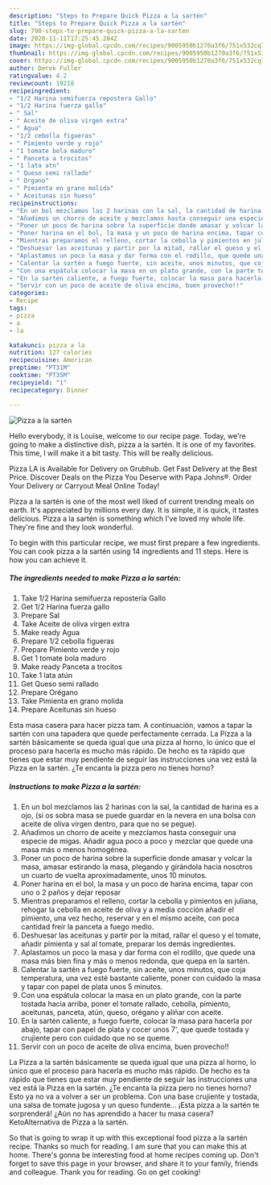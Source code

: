 ```yaml
---
description: "Steps to Prepare Quick Pizza a la sartén"
title: "Steps to Prepare Quick Pizza a la sartén"
slug: 790-steps-to-prepare-quick-pizza-a-la-sarten
date: 2020-11-11T17:25:45.204Z
image: https://img-global.cpcdn.com/recipes/9005950b1270a3f6/751x532cq70/pizza-a-la-sarten-foto-principal.jpg
thumbnail: https://img-global.cpcdn.com/recipes/9005950b1270a3f6/751x532cq70/pizza-a-la-sarten-foto-principal.jpg
cover: https://img-global.cpcdn.com/recipes/9005950b1270a3f6/751x532cq70/pizza-a-la-sarten-foto-principal.jpg
author: Derek Fuller
ratingvalue: 4.2
reviewcount: 19218
recipeingredient:
- "1/2 Harina semifuerza repostera Gallo"
- "1/2 Harina fuerza gallo"
- " Sal"
- " Aceite de oliva virgen extra"
- " Agua"
- "1/2 cebolla figueras"
- " Pimiento verde y rojo"
- "1 tomate bola maduro"
- " Panceta a trocitos"
- "1 lata atn"
- " Queso semi rallado"
- " Organo"
- " Pimienta en grano molida"
- " Aceitunas sin hueso"
recipeinstructions:
- "En un bol mezclamos las 2 harinas con la sal, la cantidad de harina es a ojo, (si os sobra masa se puede guardar en la nevera en una bolsa con aceite de oliva virgen dentro, para que no se pegue)."
- "Añadimos un chorro de aceite y mezclamos hasta conseguir una especie de migas. Añadir agua poco a poco y mezclar que quede una masa más o menos homogénea."
- "Poner un poco de harina sobre la superficie donde amasar y volcar la masa, amasar estirando la masa, plegando y girándola hacia nosotros un cuarto de vuelta aproximadamente, unos 10 minutos."
- "Poner harina en el bol, la masa y un poco de harina encima, tapar con uno o 2 paños y dejar reposar"
- "Mientras preparamos el relleno, cortar la cebolla y pimientos en juliana, rehogar la cebolla en aceite de oliva y a media cocción añadir el pimiento, una vez hecho, reservar y en el mismo aceite, con poca cantidad freír la panceta a fuego medio."
- "Deshuesar las aceitunas y partir por la mitad, rallar el queso y el tomate, añadir pimienta y sal al tomate, preparar los demás ingredientes."
- "Aplastamos un poco la masa y dar forma con el rodillo, que quede una masa más bien fina y más o menos redonda, que quepa en la sartén."
- "Calentar la sartén a fuego fuerte, sin aceite, unos minutos, que coja temperatura, una vez esté bastante caliente, poner con cuidado la masa y tapar con papel de plata unos 5 minutos."
- "Con una espátula colocar la masa en un plato grande, con la parte tostada hacia arriba, poner el tomate rallado, cebolla, pimiento, aceitunas, panceta, atún, queso, orégano y aliñar con aceite."
- "En la sartén caliente, a fuego fuerte, colocar la masa para hacerla por abajo, tapar con papel de plata y cocer unos 7&#39;, que quede tostada y crujiente pero con cuidado que no se queme."
- "Servir con un poco de aceite de oliva encima, buen provecho!!"
categories:
- Recipe
tags:
- pizza
- a
- la

katakunci: pizza a la 
nutrition: 127 calories
recipecuisine: American
preptime: "PT31M"
cooktime: "PT35M"
recipeyield: "1"
recipecategory: Dinner

---
```



![Pizza a la sartén](https://img-global.cpcdn.com/recipes/9005950b1270a3f6/751x532cq70/pizza-a-la-sarten-foto-principal.jpg)

Hello everybody, it is Louise, welcome to our recipe page. Today, we're going to make a distinctive dish, pizza a la sartén. It is one of my favorites. This time, I will make it a bit tasty. This will be really delicious.

Pizza LA is Available for Delivery on Grubhub. Get Fast Delivery at the Best Price. Discover Deals on the Pizza You Deserve with Papa Johns®. Order Your Delivery or Carryout Meal Online Today!

Pizza a la sartén is one of the most well liked of current trending meals on earth. It's appreciated by millions every day. It is simple, it is quick, it tastes delicious. Pizza a la sartén is something which I've loved my whole life. They're fine and they look wonderful.


To begin with this particular recipe, we must first prepare a few ingredients. You can cook pizza a la sartén using 14 ingredients and 11 steps. Here is how you can achieve it.

<!--inarticleads1-->

##### The ingredients needed to make Pizza a la sartén:

1. Take 1/2 Harina semifuerza repostería Gallo
1. Get 1/2 Harina fuerza gallo
1. Prepare  Sal
1. Take  Aceite de oliva virgen extra
1. Make ready  Agua
1. Prepare 1/2 cebolla figueras
1. Prepare  Pimiento verde y rojo
1. Get 1 tomate bola maduro
1. Make ready  Panceta a trocitos
1. Take 1 lata atún
1. Get  Queso semi rallado
1. Prepare  Orégano
1. Take  Pimienta en grano molida
1. Prepare  Aceitunas sin hueso


Esta masa casera para hacer pizza tam. A continuación, vamos a tapar la sartén con una tapadera que quede perfectamente cerrada. La Pizza a la sartén básicamente se queda igual que una pizza al horno, lo único que el proceso para hacerla es mucho más rápido. De hecho es ta rápido que tienes que estar muy pendiente de seguir las instrucciones una vez está la Pizza en la sartén. ¿Te encanta la pizza pero no tienes horno? 

<!--inarticleads2-->

##### Instructions to make Pizza a la sartén:

1. En un bol mezclamos las 2 harinas con la sal, la cantidad de harina es a ojo, (si os sobra masa se puede guardar en la nevera en una bolsa con aceite de oliva virgen dentro, para que no se pegue).
1. Añadimos un chorro de aceite y mezclamos hasta conseguir una especie de migas. Añadir agua poco a poco y mezclar que quede una masa más o menos homogénea.
1. Poner un poco de harina sobre la superficie donde amasar y volcar la masa, amasar estirando la masa, plegando y girándola hacia nosotros un cuarto de vuelta aproximadamente, unos 10 minutos.
1. Poner harina en el bol, la masa y un poco de harina encima, tapar con uno o 2 paños y dejar reposar
1. Mientras preparamos el relleno, cortar la cebolla y pimientos en juliana, rehogar la cebolla en aceite de oliva y a media cocción añadir el pimiento, una vez hecho, reservar y en el mismo aceite, con poca cantidad freír la panceta a fuego medio.
1. Deshuesar las aceitunas y partir por la mitad, rallar el queso y el tomate, añadir pimienta y sal al tomate, preparar los demás ingredientes.
1. Aplastamos un poco la masa y dar forma con el rodillo, que quede una masa más bien fina y más o menos redonda, que quepa en la sartén.
1. Calentar la sartén a fuego fuerte, sin aceite, unos minutos, que coja temperatura, una vez esté bastante caliente, poner con cuidado la masa y tapar con papel de plata unos 5 minutos.
1. Con una espátula colocar la masa en un plato grande, con la parte tostada hacia arriba, poner el tomate rallado, cebolla, pimiento, aceitunas, panceta, atún, queso, orégano y aliñar con aceite.
1. En la sartén caliente, a fuego fuerte, colocar la masa para hacerla por abajo, tapar con papel de plata y cocer unos 7&#39;, que quede tostada y crujiente pero con cuidado que no se queme.
1. Servir con un poco de aceite de oliva encima, buen provecho!!


La Pizza a la sartén básicamente se queda igual que una pizza al horno, lo único que el proceso para hacerla es mucho más rápido. De hecho es ta rápido que tienes que estar muy pendiente de seguir las instrucciones una vez está la Pizza en la sartén. ¿Te encanta la pizza pero no tienes horno? Esto ya no va a volver a ser un problema. Con una base crujiente y tostada, una salsa de tomate jugosa y un queso fundente… ¡Esta pizza a la sartén te sorprenderá! ¿Aún no has aprendido a hacer tu masa casera? KetoAlternativa de Pizza a la sartén. 

So that is going to wrap it up with this exceptional food pizza a la sartén recipe. Thanks so much for reading. I am sure that you can make this at home. There's gonna be interesting food at home recipes coming up. Don't forget to save this page in your browser, and share it to your family, friends and colleague. Thank you for reading. Go on get cooking!
